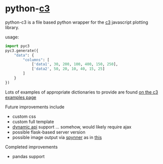 python-[c3](c3js.org)
==
python-c3 is a file based python wrapper for the [c3](https://github.com/masayuki0812/c3) javascript plotting library.

usage:
```python
import pyc3
pyc3.generate({
    "data": {
        "columns": [
            ['data1', 30, 200, 100, 400, 150, 250],
            ['data2', 50, 20, 10, 40, 15, 25]
        ]
    }
})
```

Lots of examples of appropriate dictionaries to provide are found [on the c3 examples page](http://c3js.org/examples.html)

Future improvements include

* custom css
* custom full template
* [dynamic api](http://c3js.org/examples.html#api) support ... somehow, would likely require ajax
* possible flask-based server version
* possible image output via [spynner](https://github.com/makinacorpus/spynner) as in [this](http://stackoverflow.com/a/3370724/2075745)

Completed improvements

* pandas support
